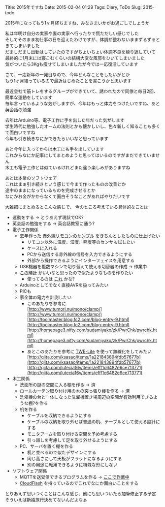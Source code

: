 Title: 2015年ですね
Date: 2015-02-04 01:29
Tags: Diary, ToDo
Slug: 2015-todo

2015年になってもう1ヶ月経ちますね、みなさまいかがお過ごしでしょうか

私は年明け自分の実家や妻の実家へ行ったりで慌ただしい感じでした  
そしてそのまま初仕事の日を迎えたわけですが、体調が整わないままずるずるときてしまいました  
だましだまし出勤はしていたのですがちょいちょい体調不良を繰り返していて  
最終的に1月末には寝こむくらいの結構大変な風邪をひいてしまいました  
気がついたら3Kgも痩せてしまいましたが今では一応復活しています

さて、一応新年の一発目なので、今年どんなことをしたいかとか  
もう1ヶ月経っているので最近はじめたことを書こうかと思います  

最近会社で筋トレをするグループができていて、誘われたので同僚と毎日2回、簡単な運動をしています  
毎年言っているような気がしますが、今年はもっと体力をつけたいですね、あと英会話の勉強

去年はArduino等、電子工作に手を出した年だった気がします  
学生時代に勉強したオームの法則とかも懐かしいし、色々新しく知ることも多くて面白いですね  
今年も引き続きなにかできたらいいなと思っています

あと今年に入ってからは木工にも手を出しています  
これからなにか記事にしてまとめようと思ってはいるのですがまだできていません  
木工も電子工作とは似ているけれどまた違う楽しみがありますね

あとは本業のソフトウェア  
これはまぁ引き続きという感じで今まで作ったものの改善とか  
途中のままになっているものを完成させるとか  
なにかお金がかからなくて面白そうなことがあればやりたいです

大雑把にまとめるとこんな感じで、 今のところ考えている具体的なことは

* 運動をする → とりあえず現状でOK?
* 英会話の勉強をする → 英会話教室に通う?
* 電子工作関係
    * 去年作った [赤外線リモコンのサンプル](http://blog.gorugle.org/posts/2014/11/ir.html) をきちんとしたものに仕上げたい
        * リモコン以外に温度、湿度、照度等のセンサも試したい
        * ケースに入れる
        * PCから送信する赤外線の信号を入力できるようにする
        * 外部から操作できるようにインターフェイスを用意する
    * USB機器を複数マシンで切り替えて使える切替器の作成 → 作業中
    * [この時計](http://laboratory-danger-robo.blogspot.jp/2015/01/blog-post.html) がいいなと思ったので似たようなものを作りたい
        * 使ってるのは [これ](http://akizukidenshi.com/catalog/g/gI-08328/) かな?
    * Arduinoとしてでなく直接AVRを扱ってみたい
    * PICも
    * 家全体の電力を計測したい
        * このあたりを参考に  
          [http://www.tumori.nu/mono/clamp/](http://www.tumori.nu/mono/clamp/)  
          [http://toolmaster.blog.fc2.com/blog-entry-9.html](http://toolmaster.blog.fc2.com/blog-entry-9.html)  
          [http://homepage3.nifty.com/sudamiyako/zk/PwrChk/pwrchk.html](http://homepage3.nifty.com/sudamiyako/zk/PwrChk/pwrchk.html)
        * あとこのあたりを参考に [TWE-Lite](http://tocos-wireless.com/jp/products/TWE-Lite-DIP/) を使って無線化をしてみたい  
          [http://qiita.com/ksasao/items/1a221843894fdb57677b](http://qiita.com/ksasao/items/1a221843894fdb57677b)  
          [http://qiita.com/lutecia16v/items/efff1c6482e6ce713771](http://qiita.com/lutecia16v/items/efff1c6482e6ce713771)
* 木工関係
    * 洗面所の謎の空間に入る棚を作る → 済
    * ロールカーテン取り付け用の木の突っ張り棒を作る → 済
    * 洗濯機の台と一体になった洗濯機置き場周辺の空間が有効利用できるような棚?を作る
    * 机を作る
        * ケーブルを収納できるようにする
        * ケーブルの収納を取り外せば普通の机、テーブルとして使える設計にする
        * モニタアームを取り付ける空間を予め考慮する
        * 引っ越しを考慮して足を取り外せるようにする
    * PC、サーバを置く棚を作る
        * 机と並べるので似たデザインにする
        * 同じ高さにして天板がフラットになるようにする
        * 別の用途に転用できるように特殊な形にしない
* ソフトウェア関係
    * MQTTを送受信できるプログラムを作る → [ここで作業中](https://github.com/lostman-github/mqttcd)
    * [CloudFlash](http://hitoriblog.com/?p=23782) を持っているのでこれでなにか面白いことをする

とりあえず思いつくことはこんな感じ、他にも思いついたら加筆修正する予定  
そういえば新婚旅行決めてないんだよなぁ
